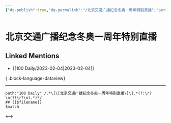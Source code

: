 ```yaml
---
{"dg-publish":true,"dg-permalink":"/北京交通广播纪念冬奥一周年特别直播","permalink":"/北京交通广播纪念冬奥一周年特别直播/","created":"2023-02-05T17:42:07.000+08:00","updated":"2023-08-24T19:31:26.273+08:00"}
---
```


# 北京交通广播纪念冬奥一周年特别直播

## Linked Mentions
- [[100 Daily/2023-02-04\|2023-02-04]]

{ .block-language-dataview}

---

```expander
path:"100 Daily" /.*\[\[北京交通广播纪念冬奥一周年特别直播\]\].*(?:\r?\n(?!\r?\n).*)*/
## [[$filename]]
$match
```

<-->